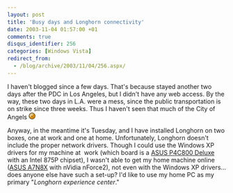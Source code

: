 ```yaml
---
layout: post
title: 'Busy days and Longhorn connectivity'
date: 2003-11-04 01:57:00 +01
comments: true
disqus_identifier: 256
categories: [Windows Vista]
redirect_from:
  - /blog/archive/2003/11/04/256.aspx/
---
```


I haven't blogged since a few days. That's because stayed another two days after the PDC in Los Angeles, but I didn't have any web access. By the way, these two days in L.A. were a mess, since the public transportation is on strike since three weeks. Thus I haven't seen that much of the City of Angels ![Sad](/files/archive/smiley_frown.gif)

Anyway, in the meantime it's Tuesday, and I have installed Longhorn on two boxes, one at work and one at home. Unfortunately, Longhorn doesn't include the proper network drivers. Though I could use the Windows XP drivers for my machine at  work (which board is a [ASUS P4C800 Deluxe](http://www.asus.com/products/mb/socket478/p4c800-d/overview.htm) with an Intel 875P chipset), I wasn't able to get my home machine online ([ASUS A7N8X](http://www.asus.com/products/mb/socketa/a7n8x/overview.htm) with nVidia nForce2), not even with the Windows XP drivers... does anyone else have such a set-up? I'd like to use my home PC as my primary "*Longhorn experience center*."

